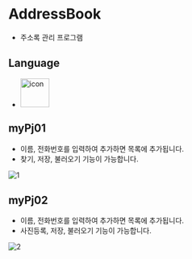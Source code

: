 # AddressBook  
 - 주소록 관리 프로그램  

## Language  
 - <div style="display: flex; align-items: flex-start;"><img src="https://techstack-generator.vercel.app/python-icon.svg" alt="icon" width="57" height="57" /></div>  

## myPj01  
 - 이름, 전화번호를 입력하여 추가하면 목록에 추가됩니다.
 - 찾기, 저장, 불러오기 기능이 가능합니다.


![1](https://github.com/jiwon0629/AddressBook/assets/149983498/e4fb25be-524f-4c65-b3a5-46642afe2840)  

## myPj02  
 - 이름, 전화번호를 입력하여 추가하면 목록에 추가됩니다.
 - 사진등록, 저장, 불러오기 기능이 가능합니다.


![2](https://github.com/jiwon0629/AddressBook/assets/149983498/88fbc2ec-8d6e-40b9-850d-438e5841ae27)

